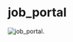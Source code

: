 # job_portal

![job_portal](https://user-images.githubusercontent.com/46563828/112590515-2fcaf700-8dc0-11eb-8f3d-81b31f1e94a1.gif).
